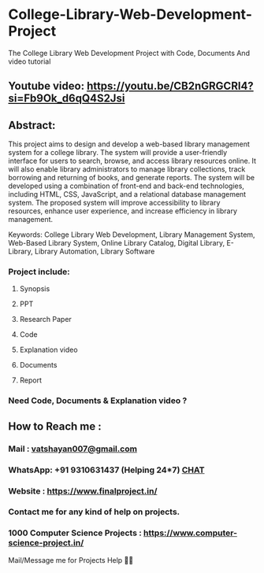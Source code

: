 # College-Library-Web-Development-Project
The College Library Web Development Project with Code, Documents And video tutorial

## Youtube video: https://youtu.be/CB2nGRGCRl4?si=Fb9Ok_d6qQ4S2Jsi

## Abstract: 
This project aims to design and develop a web-based library management system for a college library. The system will provide a user-friendly interface for users to search, browse, and access library resources online. It will also enable library administrators to manage library collections, track borrowing and returning of books, and generate reports. The system will be developed using a combination of front-end and back-end technologies, including HTML, CSS, JavaScript, and a relational database management system. The proposed system will improve accessibility to library resources, enhance user experience, and increase efficiency in library management.

Keywords: College Library Web Development, Library Management System, Web-Based Library System, Online Library Catalog, Digital Library, E-Library, Library Automation, Library Software

### Project include: 

1. Synopsis

2. PPT

3. Research Paper


4. Code

5. Explanation video

6. Documents

7. Report


### Need Code, Documents & Explanation video ? 

## How to Reach me :

### Mail : vatshayan007@gmail.com 

### WhatsApp: +91 9310631437 (Helping 24*7) **[CHAT](https://wa.me/message/CHWN2AHCPMAZK1)** 

### Website : https://www.finalproject.in/

### Contact me for any kind of help on projects.
### 1000 Computer Science Projects : https://www.computer-science-project.in/


Mail/Message me for Projects Help 🙏🏻
